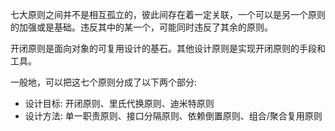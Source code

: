 
七大原则之间并不是相互孤立的，彼此间存在着一定关联，一个可以是另一个原则的加强或是基础。违反其中的某一个，可能同时违反了其余的原则。

开闭原则是面向对象的可复用设计的基石。其他设计原则是实现开闭原则的手段和工具。

一般地，可以把这七个原则分成了以下两个部分:
- 设计目标: 开闭原则、里氏代换原则、迪米特原则
- 设计方法: 单一职责原则、接口分隔原则、依赖倒置原则、组合/聚合复用原则
